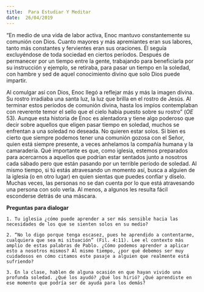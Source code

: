 ```yaml
---
title:  Para Estudiar Y Meditar
date:  26/04/2019
---
```


“En medio de una vida de labor activa, Enoc mantuvo constantemente su comunión con Dios. Cuanto mayores y más apremiantes eran sus labores, tanto más constantes y fervientes eran sus oraciones. Él seguía excluyéndose de toda sociedad en ciertos períodos. Después de permanecer por un tiempo entre la gente, trabajando para beneficiarla por su instrucción y ejemplo, se retiraba, para pasar un tiempo en la soledad, con hambre y sed de aquel conocimiento divino que solo Dios puede impartir.

Al comulgar así con Dios, Enoc llegó a reflejar más y más la imagen divina. Su rostro irradiaba una santa luz, la luz que brilla en el rostro de Jesús. Al terminar estos períodos de comunión divina, hasta los impíos contemplaban con reverente temor el sello que el cielo había puesto sobre su rostro” (_OE_ 53). Aunque esta historia de Enoc es alentadora y tiene algo poderoso que decir sobre aquellos que eligen pasar tiempo en soledad, muchos se enfrentan a una soledad no deseada. No quieren estar solos. Si bien es cierto que siempre podemos tener una comunión gozosa con el Señor, quien está siempre presente, a veces anhelamos la compañía humana y la camaradería. Qué importante es que, como iglesia, estemos preparados para acercarnos a aquellos que podrían estar sentados junto a nosotros cada sábado pero que están pasando por un terrible período de soledad. Al mismo tiempo, si tú estás atravesando un momento así, busca a alguien de la iglesia (o en otro lugar) en quien sientas que puedes confiar y díselo. Muchas veces, las personas no se dan cuenta por lo que está atravesando una persona con solo verla. Al menos, a algunos les resulta fácil esconderse detrás de una máscara.

**Preguntas para dialogar**

`1. Tu iglesia ¿cómo puede aprender a ser más sensible hacia las necesidades de los que se sienten solos en su medio?`

`2. “No lo digo porque tenga escasez, pues he aprendido a contentarme, cualquiera que sea mi situación” (Fil. 4:11). Lee el contexto más amplio de estas palabras de Pablo. ¿Cómo podemos aprender a aplicar esto a nosotros mismos? Al mismo tiempo, ¿por qué debemos ser muy cuidadosos en cómo citamos este pasaje a alguien que realmente está sufriendo?`

`3. En la clase, hablen de alguna ocasión en que hayan vivido una profunda soledad. ¿Qué los ayudó? ¿Qué los hirió? ¿Qué aprendiste en ese momento que podría ser de ayuda para los demás?`
